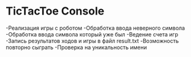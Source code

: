 # TicTacToe Console

-Реализация игры с роботом
-Обработка ввода неверного символа
-Обработка ввода символа который уже был
-Ведение счета игр
-Запись результатов ходов и игры в файл result.txt
-Возможность повторно сыграть
-Проверка на уникальность имени
